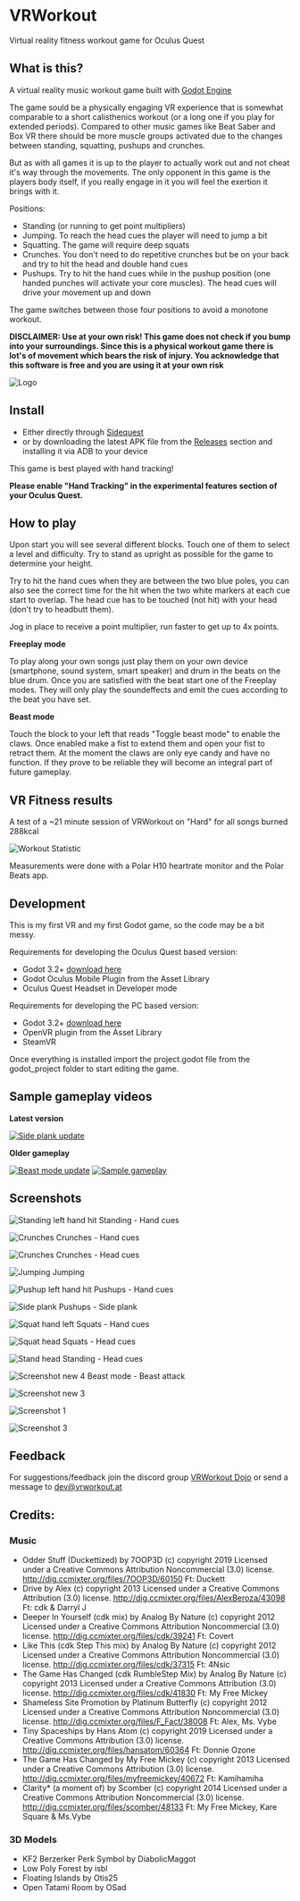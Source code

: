 # VRWorkout
Virtual reality fitness workout game for Oculus Quest

## What is this?

A virtual reality music workout game built with [Godot Engine](https://godotengine.org/)

The game sould be a physically engaging VR experience that is somewhat comparable to a short calisthenics workout (or a long one if you play for extended periods). Compared to other music games like Beat Saber and Box VR there should be more muscle groups activated due to the changes between standing, squatting, pushups and crunches. 

But as with all games it is up to the player to actually work out and not cheat it's way through the movements. The only opponent in this game is the players body itself, if you really engage in it you will feel the exertion it brings with it.

Positions:

* Standing (or running to get point multipliers)
* Jumping. To reach the head cues the player will need to jump a bit
* Squatting. The game will require deep squats
* Crunches. You don't need to do repetitive crunches but be on your back and try to hit the head and double hand cues
* Pushups. Try to hit the hand cues while in the pushup position (one handed punches will activate your core muscles). The head cues will drive your movement up and down

The game switches between those four positions to avoid a monotone workout.

**DISCLAIMER: Use at your own risk! This game does not check if you bump into your surroundings. Since this is a physical workout game there is lot's of movement which bears the risk of injury. You acknowledge that this software is free and you are using it at your own risk**

![Logo](https://github.com/mgschwan/VRWorkout/blob/master/web_assets/vrworkout_logo_new.jpg)

## Install

* Either directly through [Sidequest](https://sidequestvr.com/#/app/413) 
* or by downloading the latest APK file from the [Releases](https://github.com/mgschwan/VRWorkout/releases) section and installing it via ADB to your device

This game is best played with hand tracking!

__Please enable "Hand Tracking" in the experimental features section of your Oculus Quest.__


## How to play


Upon start you will see several different blocks. Touch one of them to select a level and difficulty. 
Try to stand as upright as possible for the game to determine your height.

Try to hit the hand cues when they are between the two blue poles, you can also see the correct time for the hit when the two white markers at each cue start to overlap. The head cue has to be touched (not hit) with your head (don't try to headbutt them).

Jog in place to receive a point multiplier, run faster to get up to 4x points.

__Freeplay mode__

To play along your own songs just play them on your own device (smartphone, sound system, smart speaker) and drum in the beats on the blue drum. Once you are satisfied with the beat start one of the Freeplay modes. They will only play the soundeffects and emit the cues according to the beat you have set.

__Beast mode__

Touch the block to your left that reads "Toggle beast mode" to enable the claws. Once enabled make a fist to extend them and open your fist to retract them. At the moment the claws are only eye candy and have no function. If they prove to be reliable they will become an integral part of future gameplay.

## VR Fitness results

A test of a ~21 minute session of VRWorkout on "Hard" for all songs burned 288kcal

![Workout Statistic](https://github.com/mgschwan/VRWorkout/blob/master/web_assets/workout_statistics.jpg)

Measurements were done with a Polar H10 heartrate monitor and the Polar Beats app.

## Development

This is my first VR and my first Godot game, so the code may be a bit messy.

Requirements for developing the Oculus Quest based version:

* Godot 3.2+  [download here](https://godotengine.org/)
* Godot Oculus Mobile Plugin from the Asset Library
* Oculus Quest Headset in Developer mode

Requirements for developing the PC based version:

* Godot 3.2+ [download here](https://godotengine.org/)
* OpenVR plugin from the Asset Library
* SteamVR

Once everything is installed import the project.godot file from the godot_project folder to start editing the game.


## Sample gameplay videos

__Latest version__

[![Side plank update](https://img.youtube.com/vi/FWY8M-wg_mo/0.jpg)](https://www.youtube.com/watch?v=FWY8M-wg_mo)

__Older gameplay__

[![Beast mode update](https://img.youtube.com/vi/6TnzuIsVT6o/0.jpg)](https://www.youtube.com/watch?v=6TnzuIsVT6o)
[![Sample gameplay](https://img.youtube.com/vi/mSPQulHXlJo/0.jpg)](https://www.youtube.com/watch?v=mSPQulHXlJo)


## Screenshots
![Standing left hand hit](https://github.com/mgschwan/VRWorkout/blob/master/web_assets/play_screenshots/stand_left_hand2.png.jpg)
Standing - Hand cues

![Crunches](https://github.com/mgschwan/VRWorkout/blob/master/web_assets/play_screenshots/crunch1.png.jpg)
Crunches - Hand cues

![Crunches](https://github.com/mgschwan/VRWorkout/blob/master/web_assets/play_screenshots/crunch2.png.jpg)
Crunches - Head cues

![Jumping](https://github.com/mgschwan/VRWorkout/blob/master/web_assets/play_screenshots/jump.png.jpg)
Jumping

![Pushup left hand hit](https://github.com/mgschwan/VRWorkout/blob/master/web_assets/play_screenshots/pushup_left_hand.png.jpg)
Pushups - Hand cues

![Side plank](https://github.com/mgschwan/VRWorkout/blob/master/web_assets/play_screenshots/side_plank.png.jpg)
Pushups - Side plank

![Squat hand left](https://github.com/mgschwan/VRWorkout/blob/master/web_assets/play_screenshots/squat_hand_left.png.jpg)
Squats - Hand cues

![Squat head](https://github.com/mgschwan/VRWorkout/blob/master/web_assets/play_screenshots/squat_head.png.jpg)
Squats - Head cues

![Stand head](https://github.com/mgschwan/VRWorkout/blob/master/web_assets/play_screenshots/stand_head.png.jpg)
Standing - Head cues

![Screenshot new 4](https://github.com/mgschwan/VRWorkout/blob/master/web_assets/vrworkout_beast_attack.jpg)
Beast mode - Beast attack

![Screenshot new 3](https://github.com/mgschwan/VRWorkout/blob/master/web_assets/vrworkout_instructor3.jpg)

![Screenshot 1](https://github.com/mgschwan/VRWorkout/blob/master/web_assets/vrworkout_menu.jpg)

![Screenshot 3](https://github.com/mgschwan/VRWorkout/blob/master/web_assets/vrworkout_side.jpg)

## Feedback

For suggestions/feedback join the discord group [VRWorkout Dojo](https://discord.gg/Vg3vyah) or send a message to dev@vrworkout.at


## Credits:

### Music
* Odder Stuff (Duckettized) by 7OOP3D (c) copyright 2019 Licensed under a Creative Commons Attribution Noncommercial  (3.0) license. http://dig.ccmixter.org/files/7OOP3D/60150 Ft: Duckett
* Drive by Alex (c) copyright 2013 Licensed under a Creative Commons Attribution (3.0) license. http://dig.ccmixter.org/files/AlexBeroza/43098 Ft: cdk & Darryl J
* Deeper In Yourself (cdk mix) by Analog By Nature (c) copyright 2012 Licensed under a Creative Commons Attribution Noncommercial  (3.0) license. http://dig.ccmixter.org/files/cdk/39241 Ft: Covert
* Like This (cdk Step This mix) by Analog By Nature (c) copyright 2012 Licensed under a Creative Commons Attribution Noncommercial  (3.0) license. http://dig.ccmixter.org/files/cdk/37315 Ft: 4Nsic
* The Game Has Changed (cdk RumbleStep Mix) by Analog By Nature (c) copyright 2013 Licensed under a Creative Commons Attribution (3.0) license. http://dig.ccmixter.org/files/cdk/41830 Ft: My Free Mickey
* Shameless Site Promotion by Platinum Butterfly (c) copyright 2012 Licensed under a Creative Commons Attribution Noncommercial  (3.0) license. http://dig.ccmixter.org/files/F_Fact/38008 Ft: Alex, Ms. Vybe
* Tiny Spaceships by Hans Atom (c) copyright 2019 Licensed under a Creative Commons Attribution (3.0) license. http://dig.ccmixter.org/files/hansatom/60364 Ft: Donnie Ozone
* The Game Has Changed by My Free Mickey (c) copyright 2013 Licensed under a Creative Commons Attribution (3.0) license. http://dig.ccmixter.org/files/myfreemickey/40672 Ft: Kamihamiha
* Clarity* (a moment of) by Scomber (c) copyright 2014 Licensed under a Creative Commons Attribution Noncommercial  (3.0) license. http://dig.ccmixter.org/files/scomber/48133 Ft: My Free Mickey, Kare Square  & Ms.Vybe

### 3D Models

* KF2 Berzerker Perk Symbol by DiabolicMaggot
* Low Poly Forest by isbl 
* Floating Islands by Otis25 
* Open Tatami Room by OSad 
